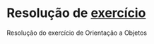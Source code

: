 # Resolução de [exercício](https://github.com/stebsnusch/basecamp-javascript/tree/main/orientacao-a-objetos)

Resolução do exercício de Orientação a Objetos
